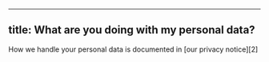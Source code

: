 ***

## title: What are you doing with my personal data?

How we handle your personal data is documented in \[our privacy notice]\[2]
